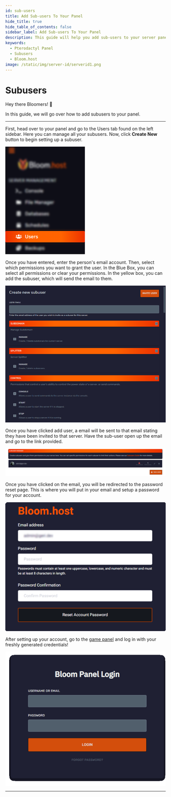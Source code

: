 ```yaml
---
id: sub-users
title: Add Sub-users To Your Panel
hide_title: true
hide_table_of_contents: false
sidebar_label: Add Sub-users To Your Panel
description: This guide will help you add sub-users to your server panel
keywords:
  - Pterodactyl Panel
  - Subusers
  - Bloom.host
image: /static/img/server-id/serverid1.png
---
```

# Subusers
Hey there Bloomers! 👋

In this guide, we will go over how to add subusers to your panel.

---

First, head over to your panel and go to the Users tab found on the left sidebar. Here you can manage all your subusers. Now, click **Create New** button to begin setting up a subuser. 

![Bloom.host Subusers](../../static/img/subusers/subusers1.png)

Once you have entered, enter the person's email account. Then, select which permissions you want to grant the user. In the Blue Box, you can select all permissions or clear your permissions. In the yellow box, you can add the subuser, which will send the email to them.

![Bloom.host Subusers](../../static/img/subusers/subusers2.png)

Once you have clicked add user, a email will be sent to that email stating they have been invited to that server. Have the sub-user open up the email and go to the link provided. 

![Bloom.host Subusers](../../static/img/subusers/subusers3.png)

Once you have clicked on the email, you will be redirected to the password reset page. This is where you will put in your email and setup a password for your account. 

![Bloom.host Subusers](../../static/img/subusers/subusers4.png)

After setting up your account, go to the [game panel](https://mc.bloom.host/) and log in with your freshly generated credentials!

![Bloom.host Subusers](../../static/img/subusers/subusers5.png)

---